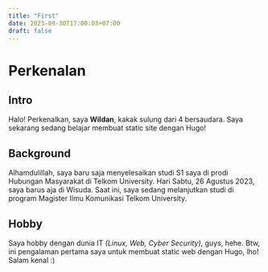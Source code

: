 ```yaml
---
title: "First"
date: 2023-09-30T17:00:03+07:00
draft: false
---
```


# Perkenalan
## Intro
Halo!
Perkenalkan, saya **Wildan**, kakak sulung dari 4 bersaudara. 
Saya sekarang sedang belajar membuat static site dengan Hugo!

## Background
Alhamdulillah, saya baru saja menyelesaikan studi S1 saya di prodi Hubungan Masyarakat di Telkom University.
Hari Sabtu, 26 Agustus 2023, saya barus aja di Wisuda.
Saat ini, saya sedang melanjutkan studi di program Magister Ilmu Komunikasi Telkom University.

## Hobby
Saya hobby dengan dunia IT *(Linux, Web, Cyber Security)*, guys, hehe.
Btw, ini pengalaman pertama saya untuk membuat static web dengan Hugo, lho!
Salam kenal :)

